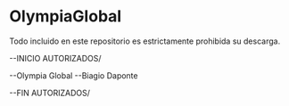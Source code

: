 # OlympiaGlobal

Todo incluido en este repositorio es estrictamente prohibida su descarga. 

--INICIO AUTORIZADOS/

--Olympia Global
--Biagio Daponte

--FIN AUTORIZADOS/
